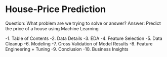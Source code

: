 # House-Price Prediction
Question: What problem are we trying to solve or answer?
Answer: Predict the price of a house using Machine Learning

-1. Table of Contents
-2. Data Details
-3. EDA
-4. Feature Selection
-5. Data Cleanup
-6. Modeling
-7. Cross Validation of Model Results
-8. Feature Engineering + Tuning
-9. Conclusion
-10. Business Insights



